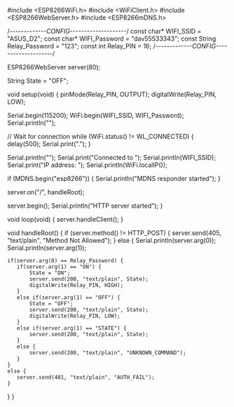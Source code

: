 #include <ESP8266WiFi.h>
#include <WiFiClient.h>
#include <ESP8266WebServer.h>
#include <ESP8266mDNS.h>

/*-------------CONFIG--------------------*/
const char*  WIFI_SSID      = "ASUS_D2";
const char*  WIFI_Password  = "dav55533343";
const String Relay_Password = "123";
const int    Relay_PIN      = 16;
/*-------------CONFIG--------------------*/

ESP8266WebServer server(80);

String State = "OFF";

void setup(void) {
  pinMode(Relay_PIN, OUTPUT);
  digitalWrite(Relay_PIN, LOW);
  
  Serial.begin(115200);
  WiFi.begin(WIFI_SSID, WIFI_Password);
  Serial.println("");

  // Wait for connection
  while (WiFi.status() != WL_CONNECTED) {
    delay(500);
    Serial.print(".");
  }
  
  Serial.println("");
  Serial.print("Connected to ");
  Serial.println(WIFI_SSID);
  Serial.print("IP address: ");
  Serial.println(WiFi.localIP());

  if (MDNS.begin("esp8266")) {
    Serial.println("MDNS responder started");
  }

  server.on("/", handleRoot);

  server.begin();
  Serial.println("HTTP server started");
}

void loop(void) {
  server.handleClient();
}

void handleRoot() {
  if (server.method() != HTTP_POST) {
    server.send(405, "text/plain", "Method Not Allowed");
  } else {
    Serial.println(server.arg(0));
    Serial.println(server.arg(1));

    if(server.arg(0) == Relay_Password) {
       if(server.arg(1) == "ON") {
           State = "ON";
           server.send(200, "text/plain", State);
           digitalWrite(Relay_PIN, HIGH);
       }
       else if(server.arg(1) == "OFF") {
           State = "OFF";
           server.send(200, "text/plain", State);
           digitalWrite(Relay_PIN, LOW);
       }
       else if(server.arg(1) == "STATE") {
           server.send(200, "text/plain", State);
       }
       else {
           server.send(200, "text/plain", "UNKNOWN_COMMAND");
       }
    }
    else {
       server.send(401, "text/plain", "AUTH_FAIL");
    }
  }
}
